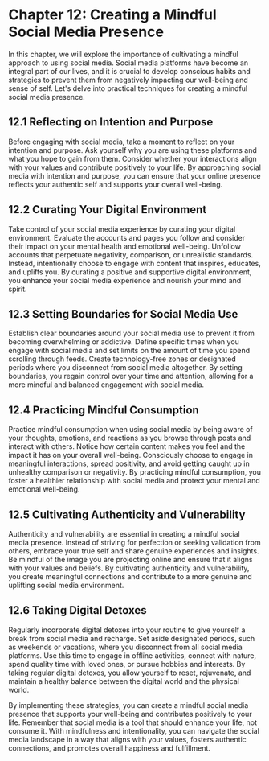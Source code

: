 Chapter 12: Creating a Mindful Social Media Presence
====================================================

In this chapter, we will explore the importance of cultivating a mindful approach to using social media. Social media platforms have become an integral part of our lives, and it is crucial to develop conscious habits and strategies to prevent them from negatively impacting our well-being and sense of self. Let's delve into practical techniques for creating a mindful social media presence.

12.1 Reflecting on Intention and Purpose
----------------------------------------

Before engaging with social media, take a moment to reflect on your intention and purpose. Ask yourself why you are using these platforms and what you hope to gain from them. Consider whether your interactions align with your values and contribute positively to your life. By approaching social media with intention and purpose, you can ensure that your online presence reflects your authentic self and supports your overall well-being.

12.2 Curating Your Digital Environment
--------------------------------------

Take control of your social media experience by curating your digital environment. Evaluate the accounts and pages you follow and consider their impact on your mental health and emotional well-being. Unfollow accounts that perpetuate negativity, comparison, or unrealistic standards. Instead, intentionally choose to engage with content that inspires, educates, and uplifts you. By curating a positive and supportive digital environment, you enhance your social media experience and nourish your mind and spirit.

12.3 Setting Boundaries for Social Media Use
--------------------------------------------

Establish clear boundaries around your social media use to prevent it from becoming overwhelming or addictive. Define specific times when you engage with social media and set limits on the amount of time you spend scrolling through feeds. Create technology-free zones or designated periods where you disconnect from social media altogether. By setting boundaries, you regain control over your time and attention, allowing for a more mindful and balanced engagement with social media.

12.4 Practicing Mindful Consumption
-----------------------------------

Practice mindful consumption when using social media by being aware of your thoughts, emotions, and reactions as you browse through posts and interact with others. Notice how certain content makes you feel and the impact it has on your overall well-being. Consciously choose to engage in meaningful interactions, spread positivity, and avoid getting caught up in unhealthy comparison or negativity. By practicing mindful consumption, you foster a healthier relationship with social media and protect your mental and emotional well-being.

12.5 Cultivating Authenticity and Vulnerability
-----------------------------------------------

Authenticity and vulnerability are essential in creating a mindful social media presence. Instead of striving for perfection or seeking validation from others, embrace your true self and share genuine experiences and insights. Be mindful of the image you are projecting online and ensure that it aligns with your values and beliefs. By cultivating authenticity and vulnerability, you create meaningful connections and contribute to a more genuine and uplifting social media environment.

12.6 Taking Digital Detoxes
---------------------------

Regularly incorporate digital detoxes into your routine to give yourself a break from social media and recharge. Set aside designated periods, such as weekends or vacations, where you disconnect from all social media platforms. Use this time to engage in offline activities, connect with nature, spend quality time with loved ones, or pursue hobbies and interests. By taking regular digital detoxes, you allow yourself to reset, rejuvenate, and maintain a healthy balance between the digital world and the physical world.

By implementing these strategies, you can create a mindful social media presence that supports your well-being and contributes positively to your life. Remember that social media is a tool that should enhance your life, not consume it. With mindfulness and intentionality, you can navigate the social media landscape in a way that aligns with your values, fosters authentic connections, and promotes overall happiness and fulfillment.
